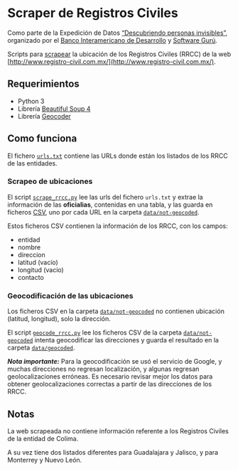 # Scraper de Registros Civiles

Como parte de la Expedición de Datos [“Descubriendo personas invisibles”](https://sg.com.mx/buzz/expedici-n-datos-descubriendo-personas-invisibles#.V-zHD5MrJE4), organizado por el [Banco Interamericano de Desarrollo](http://www.iadb.org/es/banco-interamericano-de-desarrollo,2837.html) y [Software Gurú](https://sg.com.mx/).

Scripts para [scrapear](https://es.wikipedia.org/wiki/Web_scraping) la ubicación de los Registros Civiles (RRCC) de la web [http://www.registro-civil.com.mx/](http://www.registro-civil.com.mx/).

## Requerimientos

* Python 3
* Librería [Beautiful Soup 4](https://www.crummy.com/software/BeautifulSoup/)
* Librería [Geocoder](http://geocoder.readthedocs.io/)

## Como funciona

El fichero [`urls.txt`](https://github.com/oxcarh/scraper-registros-civiles/blob/master/urls.txt) contiene las URLs donde están los listados de los RRCC de las entidades.

### Scrapeo de ubicaciones

El script [`scrape_rrcc.py`](https://github.com/oxcarh/scraper-registros-civiles/blob/master/scrape_rrcc.py) lee las urls del fichero `urls.txt` y extrae la información de las **oficialias**, contenidas en una tabla, y las guarda en ficheros [CSV](https://es.wikipedia.org/wiki/CSV), uno por cada URL en la carpeta [`data/not-geocoded`](https://github.com/oxcarh/scraper-registros-civiles/tree/master/data/not-geocoded).

Estos ficheros CSV contienen la información de los RRCC, con los campos:

* entidad
* nombre
* direccion
* latitud (vacío)
* longitud (vacío)
* contacto

### Geocodificación de las ubicaciones

Los ficheros CSV en la carpeta [`data/not-geocoded`](https://github.com/oxcarh/scraper-registros-civiles/tree/master/data/not-geocoded) no contienen ubicación (latitud, longitud), solo la dirección.

El script [`geocode_rrcc.py`](https://github.com/oxcarh/scraper-registros-civiles/blob/master/geocode_rrcc.py) lee los ficheros CSV de la carpeta [`data/not-geocoded`](https://github.com/oxcarh/scraper-registros-civiles/tree/master/data/not-geocoded) intenta geocodificar las direcciones y guarda el resultado en la carpeta [`data/geocoded`](https://github.com/oxcarh/scraper-registros-civiles/tree/master/data/geocoded).

***Nota importante:*** Para la geocodificación se usó el servicio de Google, y muchas direcciones no regresan localización, y algunas regresan geolocalizaciones erróneas. Es necesario revisar mejor los datos para obtener geolocalizaciones correctas a partir de las direcciones de los RRCC.

## Notas
La web scrapeada no contiene información referente a los Registros Civiles de la entidad de Colima.

A su vez tiene dos listados diferentes para Guadalajara y Jalisco, y para Monterrey y Nuevo León.